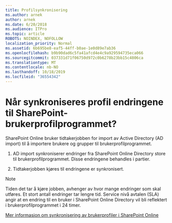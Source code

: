 ```yaml
---
title: Profilsynkronisering
ms.author: arnek
author: arnek
ms.date: 6/20/2018
ms.audience: ITPro
ms.topic: article
ROBOTS: NOINDEX, NOFOLLOW
localization_priority: Normal
ms.assetid: 6b695be8-eaf5-44ff-b0ae-1e0d89e7ab36
ms.openlocfilehash: b9b90dad6c5fa41afcd4e4c9a929594735eca066
ms.sourcegitcommit: 037331d71f06750d972c0b6278b23bb15c4806ca
ms.translationtype: MT
ms.contentlocale: nb-NO
ms.lasthandoff: 10/18/2019
ms.locfileid: "36554342"
---
```

# <a name="when-do-my-profile-changes-sync-to-the-sharepoint-user-profile-application"></a>Når synkroniseres profil endringene til SharePoint-brukerprofilprogrammet?

SharePoint Online bruker tidtakerjobben for import av Active Directory (AD import) til å importere brukere og grupper til brukerprofilprogrammet. 
  
1. AD import synkroniserer endringer fra SharePoint Online Directory store til brukerprofilprogrammet. Disse endringene behandles i partier.
    
2. Tidtakerjobben kjøres til endringene er synkronisert.
    
> [!NOTE]
> Tiden det tar å kjøre jobben, avhenger av hvor mange endringer som skal utføres. Et stort antall endringer tar lengre tid. Service nivå avtalen (SLA) angir at en endring til en bruker i SharePoint Online Directory vil bli reflektert i brukerprofilprogrammet i 24 timer. 
  
[Mer informasjon om synkronisering av brukerprofiler i SharePoint Online](https://go.microsoft.com/fwlink/?linkid=875671)
  

